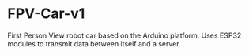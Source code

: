 # FPV-Car-v1
First Person View robot car based on the Arduino platform. Uses ESP32 modules to transmit data between itself and a server. 
